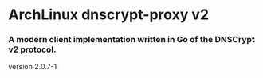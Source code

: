 # ArchLinux dnscrypt-proxy v2
### A modern client implementation written in Go of the DNSCrypt v2 protocol.

version 2.0.7-1
